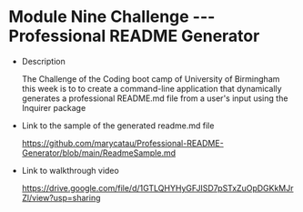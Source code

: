 # Module Nine Challenge --- Professional README Generator 

* Description

  The Challenge of the Coding boot camp of University of Birmingham this week is to to create a command-line application that dynamically generates a professional README.md file from a user's input using the Inquirer package



* Link to the sample of the generated readme.md file

  https://github.com/marycatau/Professional-README-Generator/blob/main/ReadmeSample.md


* Link to walkthrough video

  https://drive.google.com/file/d/1GTLQHYHyGFJISD7pSTxZuOpDGKkMJrZl/view?usp=sharing



